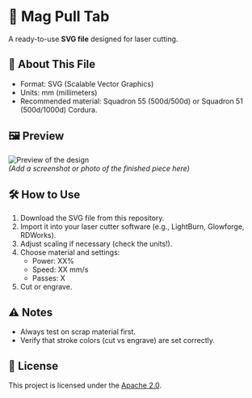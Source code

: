 # 🔧 Mag Pull Tab

A ready-to-use **SVG file** designed for laser cutting.  

## 📐 About This File
- Format: SVG (Scalable Vector Graphics)
- Units: mm (millimeters)  
- Recommended material: Squadron 55 (500d/500d) or Squadron 51 (500d/1000d) Cordura.

## 🖼 Preview
![Preview of the design](preview.png)  
*(Add a screenshot or photo of the finished piece here)*  

## 🛠 How to Use
1. Download the SVG file from this repository.  
2. Import it into your laser cutter software (e.g., LightBurn, Glowforge, RDWorks).  
3. Adjust scaling if necessary (check the units!).  
4. Choose material and settings:  
   - Power: XX%  
   - Speed: XX mm/s  
   - Passes: X  
5. Cut or engrave.  

## ⚠️ Notes
- Always test on scrap material first.  
- Verify that stroke colors (cut vs engrave) are set correctly. 

## 📄 License
This project is licensed under the [Apache 2.0](LICENSE).  
